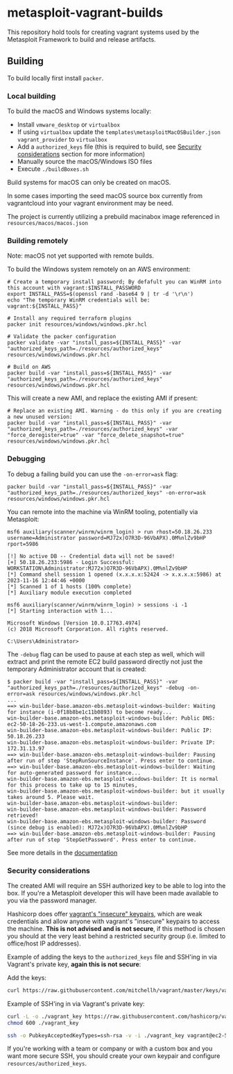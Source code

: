 # metasploit-vagrant-builds

This repository hold tools for creating vagrant systems used by the Metasploit Framework to build and release artifacts.

## Building

To build locally first install `packer`.

### Local building

To build the macOS and Windows systems locally:

* Install `vmware_desktop` or `virtualbox`
* If using `virtualbox` update the `templates\metasploitMacOSBuilder.json` `vagrant_provider` to `virtualbox`
* Add a `authorized_keys` file (this is required to build, see [Security considerations](#security-considerations) section for more information)
* Manually source the macOS/Windows ISO files
* Execute `./buildBoxes.sh`

Build systems for macOS can only be created on macOS.

In some cases importing the seed macOS source box currently from vagrantcloud into your vagrant environment may be need.

The project is currently utilizing a prebuild macinabox image referenced in `resources/macos/macos.json`

### Building remotely

Note: macOS not yet supported with remote builds.

To build the Windows system remotely on an AWS environment:

```
# Create a temporary install password; By defafult you can WinRM into this account with vagrant:$INSTALL_PASSWORD
export INSTALL_PASS=$(openssl rand -base64 9 | tr -d '\r\n')
echo "The temporary WinRM credentials will be: vagrant:${INSTALL_PASS}"

# Install any required terraform plugins
packer init resources/windows/windows.pkr.hcl

# Validate the packer configuration
packer validate -var "install_pass=${INSTALL_PASS}" -var "authorized_keys_path=./resources/authorized_keys" resources/windows/windows.pkr.hcl

# Build on AWS
packer build -var "install_pass=${INSTALL_PASS}" -var "authorized_keys_path=./resources/authorized_keys" resources/windows/windows.pkr.hcl
```

This will create a new AMI, and replace the existing AMI if present:

```
# Replace an existing AMI. Warning - do this only if you are creating a new unused version:
packer build -var "install_pass=${INSTALL_PASS}" -var "authorized_keys_path=./resources/authorized_keys" -var "force_deregister=true" -var "force_delete_snapshot=true" resources/windows/windows.pkr.hcl
```

### Debugging

To debug a failing build you can use the `-on-error=ask` flag:

```
packer build -var "install_pass=${INSTALL_PASS}" -var "authorized_keys_path=./resources/authorized_keys" -on-error=ask resources/windows/windows.pkr.hcl
```

You can remote into the machine via WinRM tooling, potentially via Metasploit:

```msf
msf6 auxiliary(scanner/winrm/winrm_login) > run rhost=50.18.26.233 username=Administrator password=MJ72x)O7R3D-96VbAPX).0M%nlZv9bHP rport=5986

[!] No active DB -- Credential data will not be saved!
[+] 50.18.26.233:5986 - Login Successful: WORKSTATION\Administrator:MJ72x)O7R3D-96VbAPX).0M%nlZv9bHP
[*] Command shell session 1 opened (x.x.x.x:52424 -> x.x.x.x:5986) at 2023-11-16 12:44:46 +0000
[*] Scanned 1 of 1 hosts (100% complete)
[*] Auxiliary module execution completed

msf6 auxiliary(scanner/winrm/winrm_login) > sessions -i -1
[*] Starting interaction with 1...

Microsoft Windows [Version 10.0.17763.4974]
(c) 2018 Microsoft Corporation. All rights reserved.

C:\Users\Administrator>
```

The `-debug` flag can be used to pause at each step as well, which will extract and print the remote EC2 build password directly
not just the temporary Administrator account that is created:

```
$ packer build -var "install_pass=${INSTALL_PASS}" -var "authorized_keys_path=./resources/authorized_keys" -debug -on-error=ask resources/windows/windows.pkr.hcl
...
==> win-builder-base.amazon-ebs.metasploit-windows-builder: Waiting for instance (i-0f18b8be1c11b0893) to become ready...
win-builder-base.amazon-ebs.metasploit-windows-builder: Public DNS: ec2-50-18-26-233.us-west-1.compute.amazonaws.com
win-builder-base.amazon-ebs.metasploit-windows-builder: Public IP: 50.18.26.233
win-builder-base.amazon-ebs.metasploit-windows-builder: Private IP: 172.31.13.97
==> win-builder-base.amazon-ebs.metasploit-windows-builder: Pausing after run of step 'StepRunSourceInstance'. Press enter to continue.
==> win-builder-base.amazon-ebs.metasploit-windows-builder: Waiting for auto-generated password for instance...
win-builder-base.amazon-ebs.metasploit-windows-builder: It is normal for this process to take up to 15 minutes,
win-builder-base.amazon-ebs.metasploit-windows-builder: but it usually takes around 5. Please wait.
win-builder-base.amazon-ebs.metasploit-windows-builder:
win-builder-base.amazon-ebs.metasploit-windows-builder: Password retrieved!
win-builder-base.amazon-ebs.metasploit-windows-builder: Password (since debug is enabled): MJ72x)O7R3D-96VbAPX).0M%nlZv9bHP
==> win-builder-base.amazon-ebs.metasploit-windows-builder: Pausing after run of step 'StepGetPassword'. Press enter to continue.
```

See more details in the [documentation](https://github.com/hashicorp/packer/blob/c245b1fb7c87fdf2e655887d49f8ad75c59b7e2b/website/content/docs/debugging.mdx#L9)

### Security considerations

The created AMI will require an SSH authorized key to be able to log into the box. If you're a Metasploit developer this will have been made available to you via the password manager. 

Hashicorp does offer [vagrant's "insecure" keypairs](https://github.com/hashicorp/vagrant/tree/9b460ecedefa45a557b1c13c63449839819dc220/keys#insecure-keypairs), which are weak credentials and allow anyone with vagrant's "insecure" keypairs to access the machine. **This is not advised and is not secure**, if this method is chosen you should at the very least behind a restricted security group (i.e. limited to office/host IP addresses).

Example of adding the keys to the `authorized_keys` file and SSH'ing in via Vagrant's private key, **again this is not secure**:

Add the keys:
```bash
curl https://raw.githubusercontent.com/mitchellh/vagrant/master/keys/vagrant.pub  > authorized_keys
```

Example of SSH'ing in via Vagrant's private key:
```bash
curl -L -o ./vagrant_key https://raw.githubusercontent.com/hashicorp/vagrant/main/keys/vagrant
chmod 600 ./vagrant_key

ssh -o PubkeyAcceptedKeyTypes=ssh-rsa -v -i ./vagrant_key vagrant@ec2-54-215-236-141.us-west-1.compute.amazonaws.com
```

If you're working with a team or company or with a custom box and you want more secure SSH, you should create your own keypair and configure `resources/authorized_keys`.